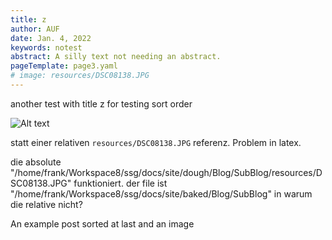 ```yaml
---
title: z
author: AUF
date: Jan. 4, 2022
keywords: notest
abstract: A silly text not needing an abstract.
pageTemplate: page3.yaml
# image: resources/DSC08138.JPG
---
```


another test with title z for testing sort order

<!-- ![Alt text](DSC08138.JPG) -->
![Alt text](/home/frank/Workspace8/ssg/docs/site/baked/Blog/SubBlog/DSC08138.JPG)

statt einer relativen `resources/DSC08138.JPG` referenz. Problem in latex.

die absolute "/home/frank/Workspace8/ssg/docs/site/dough/Blog/SubBlog/resources/DSC08138.JPG" funktioniert. 
der file ist "/home/frank/Workspace8/ssg/docs/site/baked/Blog/SubBlog" in warum die relative nicht?

  An example post sorted at last
  and an image
